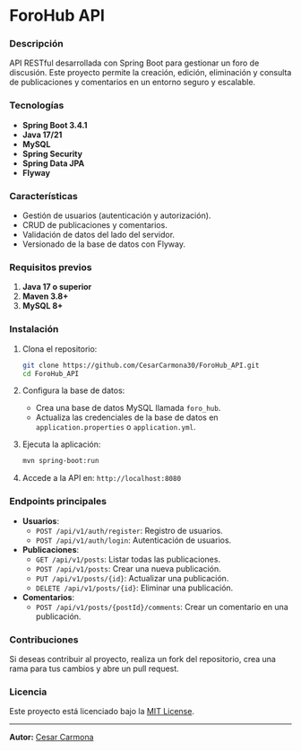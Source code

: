 # ForoHub API

### Descripción
API RESTful desarrollada con Spring Boot para gestionar un foro de discusión. Este proyecto permite la creación, edición, eliminación y consulta de publicaciones y comentarios en un entorno seguro y escalable.

### Tecnologías
- **Spring Boot 3.4.1**
- **Java 17/21**
- **MySQL**
- **Spring Security**
- **Spring Data JPA**
- **Flyway**

### Características
- Gestión de usuarios (autenticación y autorización).
- CRUD de publicaciones y comentarios.
- Validación de datos del lado del servidor.
- Versionado de la base de datos con Flyway.

### Requisitos previos
1. **Java 17 o superior**
2. **Maven 3.8+**
3. **MySQL 8+**

### Instalación

1. Clona el repositorio:

   ```bash
   git clone https://github.com/CesarCarmona30/ForoHub_API.git
   cd ForoHub_API
   ```

2. Configura la base de datos:
   - Crea una base de datos MySQL llamada `foro_hub`.
   - Actualiza las credenciales de la base de datos en `application.properties` o `application.yml`.

3. Ejecuta la aplicación:

   ```bash
   mvn spring-boot:run
   ```

4. Accede a la API en: `http://localhost:8080`

### Endpoints principales
- **Usuarios**:
  - `POST /api/v1/auth/register`: Registro de usuarios.
  - `POST /api/v1/auth/login`: Autenticación de usuarios.
- **Publicaciones**:
  - `GET /api/v1/posts`: Listar todas las publicaciones.
  - `POST /api/v1/posts`: Crear una nueva publicación.
  - `PUT /api/v1/posts/{id}`: Actualizar una publicación.
  - `DELETE /api/v1/posts/{id}`: Eliminar una publicación.
- **Comentarios**:
  - `POST /api/v1/posts/{postId}/comments`: Crear un comentario en una publicación.

### Contribuciones
Si deseas contribuir al proyecto, realiza un fork del repositorio, crea una rama para tus cambios y abre un pull request.

### Licencia
Este proyecto está licenciado bajo la [MIT License](LICENSE).

---

**Autor:** [Cesar Carmona](https://github.com/CesarCarmona30)
